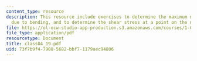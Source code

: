 ```yaml
---
content_type: resource
description: This resource include exercises to determine the maximum normal stress
  due to bending, and to determine the shear stress at a point on the neutral axis.
file: https://ol-ocw-studio-app-production.s3.amazonaws.com/courses/1-050-solid-mechanics-fall-2004/73f7b9f479085682bbf71179aec94806_class04_19.pdf
file_type: application/pdf
resourcetype: Document
title: class04_19.pdf
uid: 73f7b9f4-7908-5682-bbf7-1179aec94806
---
```

